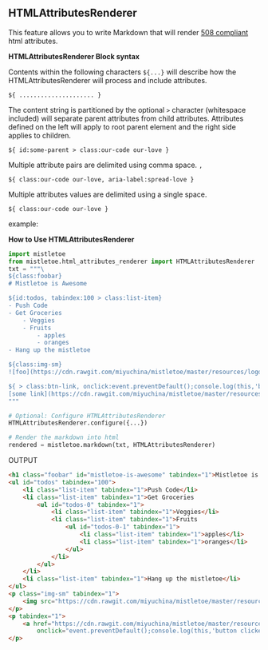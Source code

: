 HTMLAttributesRenderer
----------------------

This feature allows you to write Markdown that will render [508 compliant](https://www.section508.gov/manage/laws-and-policies/) html attributes.


**HTMLAttributesRenderer Block syntax**

Contents within the following characters `${...}` will describe how the HTMLAttributesRenderer will process and include attributes.

`${ ..................... }`

The content string is partitioned by the optional ` > ` character (whitespace included) will separate parent attributes from child attributes. Attributes defined on the left will apply to root parent element and the right side applies to children.

`${ id:some-parent > class:our-code our-love }`

Multiple attribute pairs are delimited using comma space. `, `

`${ class:our-code our-love, aria-label:spread-love }`

Multiple attributes values are delimited using a single space. ` `

`${ class:our-code our-love }`

example:


**How to Use HTMLAttributesRenderer**

```python
import mistletoe
from mistletoe.html_attributes_renderer import HTMLAttributesRenderer
txt = """\
${class:foobar}
# Mistletoe is Awesome

${id:todos, tabindex:100 > class:list-item}
- Push Code
- Get Groceries
    - Veggies
    - Fruits
        - apples
        - oranges
- Hang up the mistletoe

${class:img-sm}
![foo](https://cdn.rawgit.com/miyuchina/mistletoe/master/resources/logo.svg "toof")

${ > class:btn-link, onclick:event.preventDefault();console.log(this,'button clicked');}
[some link](https://cdn.rawgit.com/miyuchina/mistletoe/master/resources/logo.svg "toof")\
"""

# Optional: Configure HTMLAttributesRenderer
HTMLAttributesRenderer.configure({...})

# Render the markdown into html
rendered = mistletoe.markdown(txt, HTMLAttributesRenderer)
```

OUTPUT

```html
<h1 class="foobar" id="mistletoe-is-awesome" tabindex="1">Mistletoe is Awesome</h1>
<ul id="todos" tabindex="100">
    <li class="list-item" tabindex="1">Push Code</li>
    <li class="list-item" tabindex="1">Get Groceries
        <ul id="todos-0" tabindex="1">
            <li class="list-item" tabindex="1">Veggies</li>
            <li class="list-item" tabindex="1">Fruits
                <ul id="todos-0-1" tabindex="1">
                    <li class="list-item" tabindex="1">apples</li>
                    <li class="list-item" tabindex="1">oranges</li>
                </ul>
            </li>
        </ul>
    </li>
    <li class="list-item" tabindex="1">Hang up the mistletoe</li>
</ul>
<p class="img-sm" tabindex="1">
    <img src="https://cdn.rawgit.com/miyuchina/mistletoe/master/resources/logo.svg" alt="foo" title="toof" tabindex="1" />
</p>
<p tabindex="1">
    <a href="https://cdn.rawgit.com/miyuchina/mistletoe/master/resources/logo.svg" title="toof" class="btn-link"
        onclick="event.preventDefault();console.log(this,'button clicked');" tabindex="1">some link</a>
</p>
```
